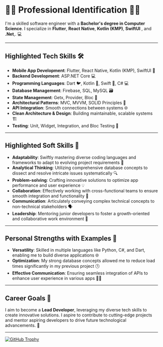
# 👩‍💻 **Professional Identification** 👨‍💻  
I'm a skilled software engineer with a **Bachelor's degree in Computer Science**. I specialize in **Flutter**, **React Native**, **Kotlin (KMP)**, **SwiftUI** , and **.Net**,. 💻

---

## **Highlighted Tech Skills** 🛠️  

- **Mobile App Development**: Flutter, React Native, Kotlin (KMP), SwiftUI 📱
- **Backend Development**: ASP.NET Core 💻
- **Programming Languages**: Dart 🐦, Kotlin 🦾, Swift 🍎, C# 💻
- **Database Management**: Firebase, SQL, MySQL 🗃️
- **State Management**: Getx, Provider, Bloc 🔄
- **Architectural Patterns**: MVC, MVVM, SOLID Principles 🧱
- **API Integration**: Smooth connections between systems 🌐
- **Clean Architecture & Design**: Building maintainable, scalable systems 🏗️
- **Testing**: Unit, Widget, Integration, and Bloc Testing 🧪

---

## **Highlighted Soft Skills** 🧠  

- **Adaptability**: Swiftly mastering diverse coding languages and frameworks to adapt to evolving project requirements 🔄
- **Analytical Thinking**: Utilizing comprehensive database concepts to dissect and resolve intricate issues systematically 🔍
- **Problem-solving**: Crafting innovative solutions to optimize app performance and user experience 💡
- **Collaboration**: Effectively working with cross-functional teams to ensure smooth integration and functionality 🤝
- **Communication**: Articulately conveying complex technical concepts to non-technical stakeholders 🗣️
- **Leadership**: Mentoring junior developers to foster a growth-oriented and collaborative work environment 👥

---

## **Personal Strengths with Examples** 💪  

- **Versatility**: Skilled in multiple languages like Python, C#, and Dart, enabling me to build diverse applications 🌐
- **Optimization**: My strong database concepts allowed me to reduce load times significantly in my previous project 🕒
- **Effective Communication**: Ensuring seamless integration of APIs to enhance user experience in various apps 🔄📱

---

## **Career Goals** 🎯  
I aim to become a **Lead Developer**, leveraging my diverse tech skills to create innovative solutions. I aspire to contribute to cutting-edge projects and mentor aspiring developers to drive future technological advancements. 🚀

---

[![GitHub Trophy](https://github-profile-trophy.vercel.app/?username=alaudinbarki)](https://github.com/ryo-ma/github-profile-trophy)

<!---
alaudinbarki/alaudinbarki is a ✨ special ✨ repository because its `README.md` (this file) appears on your GitHub profile.
You can click the Preview link to take a look at your changes.
--->
